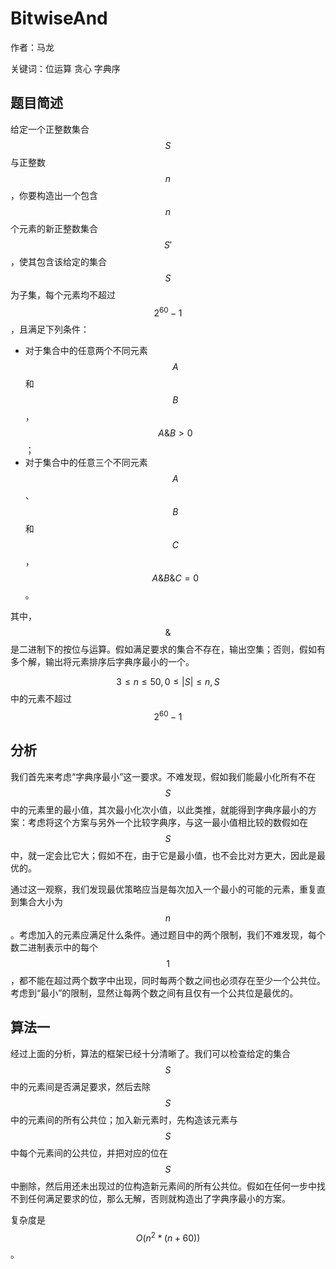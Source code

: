 # BitwiseAnd

作者：马龙

关键词：位运算 贪心 字典序

## 题目简述

给定一个正整数集合$$S$$与正整数$$n$$，你要构造出一个包含$$n$$个元素的新正整数集合$$S'$$，使其包含该给定的集合$$S$$为子集，每个元素均不超过$$2^{60}-1$$，且满足下列条件：

- 对于集合中的任意两个不同元素$$A$$和$$B$$，$$A\&B > 0$$；
- 对于集合中的任意三个不同元素$$A$$、$$B$$和$$C$$，$$A\&B\&C = 0$$。

其中，$$\&$$是二进制下的按位与运算。假如满足要求的集合不存在，输出空集；否则，假如有多个解，输出将元素排序后字典序最小的一个。

$$3 \leq n \leq 50, 0 \leq |S| \leq n,S$$中的元素不超过$$2^{60}-1$$

## 分析

我们首先来考虑“字典序最小”这一要求。不难发现，假如我们能最小化所有不在$$S$$中的元素里的最小值，其次最小化次小值，以此类推，就能得到字典序最小的方案：考虑将这个方案与另外一个比较字典序，与这一最小值相比较的数假如在$$S$$中，就一定会比它大；假如不在，由于它是最小值，也不会比对方更大，因此是最优的。

通过这一观察，我们发现最优策略应当是每次加入一个最小的可能的元素，重复直到集合大小为$$n$$。考虑加入的元素应满足什么条件。通过题目中的两个限制，我们不难发现，每个数二进制表示中的每个$$1$$，都不能在超过两个数字中出现，同时每两个数之间也必须存在至少一个公共位。考虑到“最小”的限制，显然让每两个数之间有且仅有一个公共位是最优的。

## 算法一

经过上面的分析，算法的框架已经十分清晰了。我们可以检查给定的集合$$S$$中的元素间是否满足要求，然后去除$$S$$中的元素间的所有公共位；加入新元素时，先构造该元素与$$S$$中每个元素间的公共位，并把对应的位在$$S$$中删除，然后用还未出现过的位构造新元素间的所有公共位。假如在任何一步中找不到任何满足要求的位，那么无解，否则就构造出了字典序最小的方案。

复杂度是$$O(n^2*(n + 60))$$。